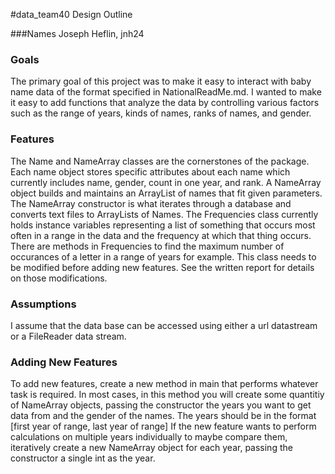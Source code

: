 #data_team40 Design Outline

###Names
Joseph Heflin, jnh24

### Goals
The primary goal of this project was to make it easy to interact with baby name data of the format specified in 
NationalReadMe.md. I wanted to make it easy to add functions that analyze the data by controlling various 
factors such as the range of years, kinds of names, ranks of names, and gender.

### Features
The Name and NameArray classes are the cornerstones of the package. Each name object stores specific attributes
about each name which currently includes name, gender, count in one year, and rank. A NameArray object builds 
and maintains an ArrayList of names that fit given parameters. The NameArray constructor is what iterates
through a database and converts text files to ArrayLists of Names. The Frequencies class currently holds instance 
variables representing a list of something that occurs most often in a range in the data and the frequency at 
which that thing occurs. There are methods in Frequencies to find the maximum number of occurances of a letter
in a range of years for example. This class needs to be modified before adding new features. See the written 
report for details on those modifications.

### Assumptions
I assume that the data base can be accessed using either a url datastream or a FileReader data stream.

### Adding New Features
To add new features, create a new method in main that performs whatever task is required. In most cases, in
this method you will create some quantitiy of NameArray objects, passing the constructor the years you want
to get data from and the gender of the names. The years should be in the format [first year of range, last year
of range] If the new feature wants to perform calculations on multiple years individually to maybe 
compare them, iteratively create a new NameArray object for each year, passing the constructor a single int 
as the year.